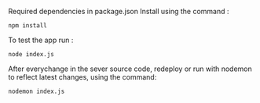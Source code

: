 Required dependencies in package.json
Install using the command :
```
npm install
```

To test the app run :
```
node index.js
```

After everychange in the sever source code, redeploy or run with nodemon to reflect latest changes, using the command:

```
nodemon index.js
```
